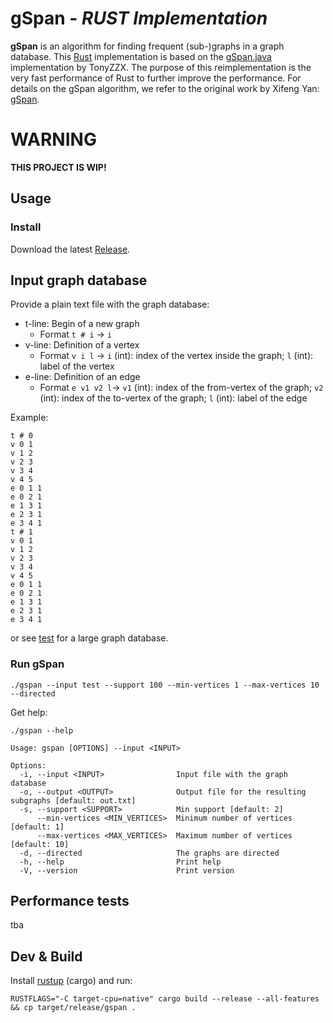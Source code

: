 # gSpan - *RUST Implementation*

**gSpan** is an algorithm for finding frequent (sub-)graphs in a graph database.
This [Rust](https://www.rust-lang.org/) implementation is based on
the [gSpan.java](https://github.com/TonyZZX/gSpan.Java) implementation by TonyZZX.
The purpose of this reimplementation is the very fast performance of Rust to further improve the performance.
For details on the gSpan algorithm, we refer to the original work by Xifeng
Yan: [gSpan](https://sites.cs.ucsb.edu/~xyan/software/gSpan.htm).

# WARNING

**THIS PROJECT IS WIP!**

## Usage

### Install

Download the latest [Release]().

## Input graph database

Provide a plain text file with the graph database:

- t-line: Begin of a new graph
    - Format `t # i` -> `i`
- v-line: Definition of a vertex
    - Format `v i l` -> `i` (int): index of the vertex inside the graph; `l` (int): label of the vertex
- e-line: Definition of an edge
    - Format `e v1 v2 l`-> `v1` (int): index of the from-vertex of the graph; `v2` (int): index of the to-vertex of the
      graph; `l` (int): label of the edge

Example:

```
t # 0
v 0 1
v 1 2
v 2 3
v 3 4
v 4 5
e 0 1 1
e 0 2 1
e 1 3 1
e 2 3 1
e 3 4 1
t # 1
v 0 1
v 1 2
v 2 3
v 3 4
v 4 5
e 0 1 1
e 0 2 1
e 1 3 1
e 2 3 1
e 3 4 1
```

or see [test](test) for a large graph database.

### Run gSpan

```shell
./gspan --input test --support 100 --min-vertices 1 --max-vertices 10 --directed
```

Get help:
```shell
./gspan --help
```

```
Usage: gspan [OPTIONS] --input <INPUT>

Options:
  -i, --input <INPUT>                Input file with the graph database
  -o, --output <OUTPUT>              Output file for the resulting subgraphs [default: out.txt]
  -s, --support <SUPPORT>            Min support [default: 2]
      --min-vertices <MIN_VERTICES>  Minimum number of vertices [default: 1]
      --max-vertices <MAX_VERTICES>  Maximum number of vertices [default: 10]
  -d, --directed                     The graphs are directed
  -h, --help                         Print help
  -V, --version                      Print version      
```

## Performance tests

tba

## Dev & Build

Install [rustup](https://rustup.rs/) (cargo) and run:

```shell
RUSTFLAGS="-C target-cpu=native" cargo build --release --all-features && cp target/release/gspan .
```
